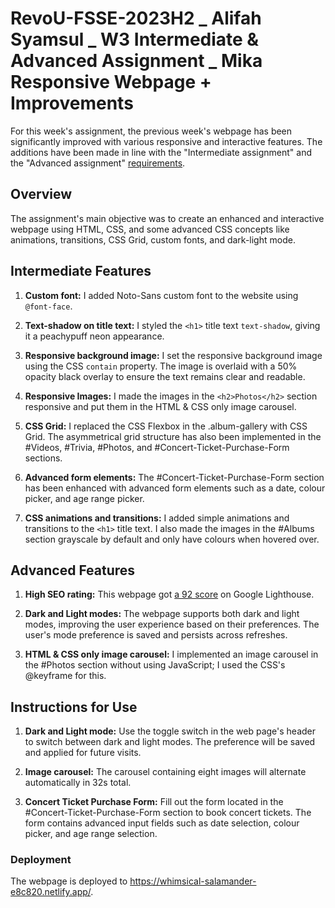 # RevoU-FSSE-2023H2 _ Alifah Syamsul _ W3 Intermediate & Advanced Assignment _ Mika Responsive Webpage + Improvements

For this week's assignment, the previous week's webpage has been significantly improved with various responsive and interactive features. The additions have been made in line with the "Intermediate assignment" and the "Advanced assignment" [requirements](https://docs.google.com/document/d/1gwIOahWejfvNr1Gf-6D1wkMb1ZozCbiXPKZHS_NYU-Y/edit?usp=sharing).

## Overview

The assignment's main objective was to create an enhanced and interactive webpage using HTML, CSS, and some advanced CSS concepts like animations, transitions, CSS Grid, custom fonts, and dark-light mode.

## Intermediate Features

1. **Custom font:** I added Noto-Sans custom font to the website using `@font-face`. 

2. **Text-shadow on title text:** I styled the `<h1>` title text `text-shadow`, giving it a peachypuff neon appearance.

3. **Responsive background image:** I set the responsive background image using the CSS `contain` property. The image is overlaid with a 50% opacity black overlay to ensure the text remains clear and readable.

4. **Responsive Images:** I made the images in the `<h2>Photos</h2>` section responsive and put them in the HTML & CSS only image carousel.

5. **CSS Grid:** I replaced the CSS Flexbox in the .album-gallery with CSS Grid. The asymmetrical grid structure has also been implemented in the #Videos, #Trivia, #Photos, and #Concert-Ticket-Purchase-Form sections.

6. **Advanced form elements:** The #Concert-Ticket-Purchase-Form section has been enhanced with advanced form elements such as a date, colour picker, and age range picker.

7. **CSS animations and transitions:** I added simple animations and transitions to the `<h1>` title text. I also made the images in the #Albums section grayscale by default and only have colours when hovered over.

## Advanced Features

1. **High SEO rating:** This webpage got [a 92 score](https://googlechrome.github.io/lighthouse/viewer/?psiurl=https%3A%2F%2Fwhimsical-salamander-e8c820.netlify.app%2F&strategy=mobile&category=performance&category=accessibility&category=best-practices&category=seo&category=pwa&utm_source=lh-chrome-ext) on Google Lighthouse.

2. **Dark and Light modes:** The webpage supports both dark and light modes, improving the user experience based on their preferences. The user's mode preference is saved and persists across refreshes.

3. **HTML & CSS only image carousel:** I implemented an image carousel  in the #Photos section without using JavaScript; I used the CSS's @keyframe for this.

## Instructions for Use

1. **Dark and Light mode:** Use the toggle switch in the web page's header to switch between dark and light modes. The preference will be saved and applied for future visits.

2. **Image carousel:** The carousel containing eight images will alternate automatically in 32s total.

3. **Concert Ticket Purchase Form:** Fill out the form located in the #Concert-Ticket-Purchase-Form section to book concert tickets. The form contains advanced input fields such as date selection, colour picker, and age range selection.

### Deployment

The webpage is deployed to https://whimsical-salamander-e8c820.netlify.app/.
